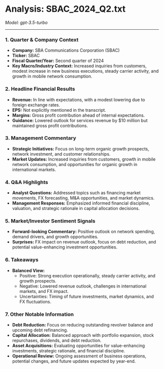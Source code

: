 # Analysis: SBAC_2024_Q2.txt

*Model: gpt-3.5-turbo*

---

### 1. Quarter & Company Context
- **Company:** SBA Communications Corporation (SBAC)
- **Ticker:** SBAC
- **Fiscal Quarter/Year:** Second quarter of 2024
- **Key Macro/Industry Context:** Increased inquiries from customers, modest increase in new business executions, steady carrier activity, and growth in mobile network consumption.

### 2. Headline Financial Results
- **Revenue:** In line with expectations, with a modest lowering due to foreign exchange rates.
- **EPS:** Not explicitly mentioned in the transcript.
- **Margins:** Gross profit contribution ahead of internal expectations.
- **Guidance:** Lowered outlook for services revenue by $10 million but maintained gross profit contributions.

### 3. Management Commentary
- **Strategic Initiatives:** Focus on long-term organic growth prospects, network investment, and customer relationships.
- **Market Updates:** Increased inquiries from customers, growth in mobile network consumption, and opportunities for organic growth in international markets.

### 4. Q&A Highlights
- **Analyst Questions:** Addressed topics such as financing market movements, FX forecasting, M&A opportunities, and market dynamics.
- **Management Responses:** Emphasized informed financial discipline, valuation, and strategic rationale in capital allocation decisions.

### 5. Market/Investor Sentiment Signals
- **Forward-looking Commentary:** Positive outlook on network spending, demand drivers, and growth opportunities.
- **Surprises:** FX impact on revenue outlook, focus on debt reduction, and potential value-enhancing investment opportunities.

### 6. Takeaways
- **Balanced View:** 
  - Positive: Strong execution operationally, steady carrier activity, and growth prospects.
  - Negative: Lowered revenue outlook, challenges in international markets, and FX impact.
  - Uncertainties: Timing of future investments, market dynamics, and FX fluctuations.

### 7. Other Notable Information
- **Debt Reduction:** Focus on reducing outstanding revolver balance and upcoming debt refinancing.
- **Capital Allocation:** Balanced approach with portfolio expansion, stock repurchases, dividends, and debt reduction.
- **Asset Acquisitions:** Evaluating opportunities for value-enhancing investments, strategic rationale, and financial discipline.
- **Operational Review:** Ongoing assessment of business operations, potential changes, and future updates expected by year-end.